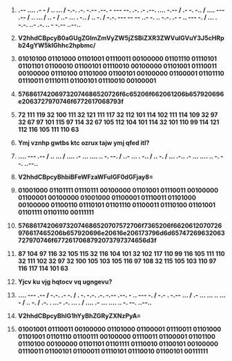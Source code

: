 

1. **.-- .... .- - / .. ... / -.-. .-. -.-- .--. - --- --. .-. .- .--. .... -.-- / .- -. -.. / .... --- .-- / .. ... / .. - / ..- ... . -.. / .. -. / -.-. --- -- -- ..- -. .. -.-. .- - .. --- -. / ... . -.-. ..- .-. .. - -.-- ..--..**

2. **V2hhdCBpcyB0aGUgZGlmZmVyZW5jZSBiZXR3ZWVuIGVuY3J5cHRpb24gYW5kIGhhc2hpbmc/**

3. **01010100 01101000 01101001 01110011 00100000 01101110 01110101 01101101 01100010 01100101 01110010 00100000 01101001 01110011 00100000 01110100 01101000 01100101 00100000 01100001 01101110 01110011 01110111 01100101 01110010 00100001**

4. **576861742069732074686520726f6c65206f662061206b657920696e2063727970746f6772617068793f**

5. **72 111 119 32 100 111 32 121 111 117 32 112 101 114 102 111 114 109 32 97 32 67 97 101 115 97 114 32 67 105 112 104 101 114 32 101 110 99 114 121 112 116 105 111 110 63**

6. **Ymj vznhp gwtbs ktc ozrux tajw ymj qfed itl?**

7. **.... --- .-- / .. ... / .... .- ... .... .. -. --. / ..- ... . -.. / .. -. / ... .-.. .- ... .... .. -. --. ..--..**

8. **V2hhdCBpcyBhbiBFeWFzaWFuIGF0dGFjay8=**

9. **01001000 01101111 01110111 00100000 01101001 01110011 00100000 01100001 00100000 01001000 01100001 01110011 01101000 00100000 01100110 01110101 01101110 01100011 01110100 01101001 01101111 01101110 00111111**

10. **576861742069732074686520707572706f7365206f6620612070726976617465206b657920696e20616e206173796d6d65747269632063727970746f6772617068792073797374656d3f**

11. **87 104 97 116 32 105 115 32 116 104 101 32 102 117 110 99 116 105 111 110 32 111 102 32 97 32 100 105 103 105 116 97 108 32 115 105 103 110 97 116 117 114 101 63**

12. **Yjcv ku vjg hqtocv vq ugngevu?**

13. **.... --- .-- / -.-. .- -. / . -. -.-. .-. -.-- .--. - .. --- -. / -.- . -.-- ... / .- ... ... .. ... - / .. -. / .-. . ...- .-. ... . / .... .- ... .... .. -. --. ..--..**

14. **V2hhdCBpcyBhIG1hYyBhZGRyZXNzPyA=**

15. **01001001 01110011 00100000 01101000 01100001 01110011 01101000 01101001 01101110 01100111 00100000 01110011 01100001 01101100 01110100 00100000 01101101 01101111 01110010 01100101 00100000 01110011 01100101 01100011 01110101 01110010 01100101 00111111**
